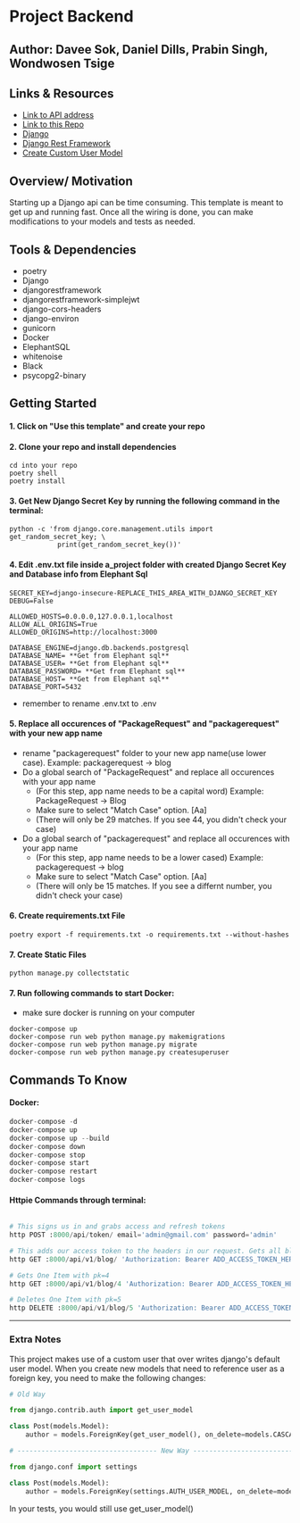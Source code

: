 # Project Backend

## Author: Davee Sok, Daniel Dills, Prabin Singh, Wondwosen Tsige

## Links & Resources

- [Link to API address](https://fastex-api.herokuapp.com/)
- [Link to this Repo](https://github.com/daveeS987/template-davees-django-api)
- [Django](https://docs.djangoproject.com/en/3.2/)
- [Django Rest Framework](https://www.django-rest-framework.org/)
- [Create Custom User Model](https://testdriven.io/blog/django-custom-user-model/)

## Overview/ Motivation

Starting up a Django api can be time consuming. This template is meant to get up and running fast. Once all the wiring is done, you can make modifications to your models and tests as needed.

## Tools & Dependencies

- poetry
- Django
- djangorestframework
- djangorestframework-simplejwt
- django-cors-headers
- django-environ
- gunicorn
- Docker
- ElephantSQL
- whitenoise
- Black
- psycopg2-binary

## Getting Started

#### 1. Click on "Use this template" and create your repo

#### 2. Clone your repo and install dependencies

```iterm
cd into your repo
poetry shell
poetry install
```

#### 3. Get New Django Secret Key by running the following command in the terminal:

```iterm
python -c 'from django.core.management.utils import get_random_secret_key; \
            print(get_random_secret_key())'
```

#### 4. Edit .env.txt file inside a_project folder with created Django Secret Key and Database info from Elephant Sql

```env
SECRET_KEY=django-insecure-REPLACE_THIS_AREA_WITH_DJANGO_SECRET_KEY
DEBUG=False

ALLOWED_HOSTS=0.0.0.0,127.0.0.1,localhost
ALLOW_ALL_ORIGINS=True
ALLOWED_ORIGINS=http://localhost:3000

DATABASE_ENGINE=django.db.backends.postgresql
DATABASE_NAME= **Get from Elephant sql**
DATABASE_USER= **Get from Elephant sql**
DATABASE_PASSWORD= **Get from Elephant sql**
DATABASE_HOST= **Get from Elephant sql**
DATABASE_PORT=5432
```

- remember to rename .env.txt to .env

#### 5. Replace all occurences of "PackageRequest" and "packagerequest" with your new app name

- rename "packagerequest" folder to your new app name(use lower case). Example: packagerequest -> blog
- Do a global search of "PackageRequest" and replace all occurences with your app name
  - (For this step, app name needs to be a capital word) Example: PackageRequest -> Blog
  - Make sure to select "Match Case" option. [Aa]
  - (There will only be 29 matches. If you see 44, you didn't check your case)
- Do a global search of "packagerequest" and replace all occurences with your app name
  - (For this step, app name needs to be a lower cased) Example: packagerequest -> blog
  - Make sure to select "Match Case" option. [Aa]
  - (There will only be 15 matches. If you see a differnt number, you didn't check your case)

#### 6. Create requirements.txt File

```terminal
poetry export -f requirements.txt -o requirements.txt --without-hashes
```

#### 7. Create Static Files

```terminal
python manage.py collectstatic
```

#### 7. Run following commands to start Docker:

- make sure docker is running on your computer

```iterm
docker-compose up
docker-compose run web python manage.py makemigrations
docker-compose run web python manage.py migrate
docker-compose run web python manage.py createsuperuser
```

## Commands To Know

#### Docker:

```python
docker-compose -d
docker-compose up
docker-compose up --build
docker-compose down
docker-compose stop
docker-compose start
docker-compose restart
docker-compose logs
```

#### Httpie Commands through terminal:

```python

# This signs us in and grabs access and refresh tokens
http POST :8000/api/token/ email='admin@gmail.com' password='admin'

# This adds our access token to the headers in our request. Gets all blogs
http GET :8000/api/v1/blog/ 'Authorization: Bearer ADD_ACCESS_TOKEN_HERE'

# Gets One Item with pk=4
http GET :8000/api/v1/blog/4 'Authorization: Bearer ADD_ACCESS_TOKEN_HERE'

# Deletes One Item with pk=5
http DELETE :8000/api/v1/blog/5 'Authorization: Bearer ADD_ACCESS_TOKEN_HERE'
```

---

### Extra Notes

This project makes use of a custom user that over writes django's default user model. When you create new models that need to reference user as a foreign key, you need to make the following changes:

```python
# Old Way

from django.contrib.auth import get_user_model

class Post(models.Model):
    author = models.ForeignKey(get_user_model(), on_delete=models.CASCADE)

# ----------------------------------- New Way -----------------------------------

from django.conf import settings

class Post(models.Model):
    author = models.ForeignKey(settings.AUTH_USER_MODEL, on_delete=models.CASCADE)

```

In your tests, you would still use get_user_model()
